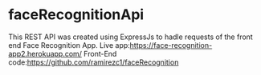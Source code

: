 # faceRecognitionApi
This REST API was created using ExpressJs to hadle requests of the front end Face Recognition App.
Live app:https://face-recognition-app2.herokuapp.com/
Front-End code:https://github.com/ramirezc1/faceRecognition


